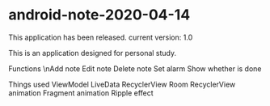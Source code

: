 # android-note-2020-04-14
This application has been released.
current version: 1.0

This is an application designed for personal study.

Functions
\nAdd note
Edit note
Delete note
Set alarm
Show whether is done

Things used
ViewModel
LiveData
RecyclerView
Room
RecyclerView animation
Fragment animation
Ripple effect
